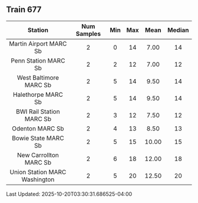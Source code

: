 ## Train 677

| Station | Num Samples | Min | Max | Mean | Median |
| :-----: | :---------: | :-: | :-: | :--: | :----: |
| Martin Airport MARC Sb | 2 | 0 | 14 | 7.00 | 14 |
| Penn Station MARC Sb | 2 | 2 | 12 | 7.00 | 12 |
| West Baltimore MARC Sb | 2 | 5 | 14 | 9.50 | 14 |
| Halethorpe MARC Sb | 2 | 5 | 14 | 9.50 | 14 |
| BWI Rail Station MARC Sb | 2 | 3 | 12 | 7.50 | 12 |
| Odenton MARC Sb | 2 | 4 | 13 | 8.50 | 13 |
| Bowie State MARC Sb | 2 | 5 | 15 | 10.00 | 15 |
| New Carrollton MARC Sb | 2 | 6 | 18 | 12.00 | 18 |
| Union Station MARC Washington | 2 | 5 | 20 | 12.50 | 20 |


Last Updated: 2025-10-20T03:30:31.686525-04:00